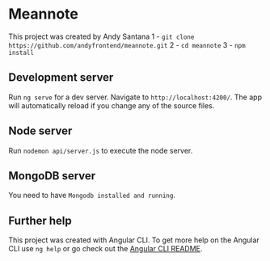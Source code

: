 # Meannote

This project was created by Andy Santana
1 - `git clone https://github.com/andyfrontend/meannote.git`
2 - `cd meannote`
3 - `npm install`

## Development server

Run `ng serve` for a dev server. Navigate to `http://localhost:4200/`. The app will automatically reload if you change any of the source files.

## Node server

Run `nodemon api/server.js` to execute the node server.

## MongoDB server

You need to have `Mongodb installed and running`.


## Further help

This project was created with Angular CLI. To get more help on the Angular CLI use `ng help` or go check out the [Angular CLI README](https://github.com/angular/angular-cli/blob/master/README.md).
